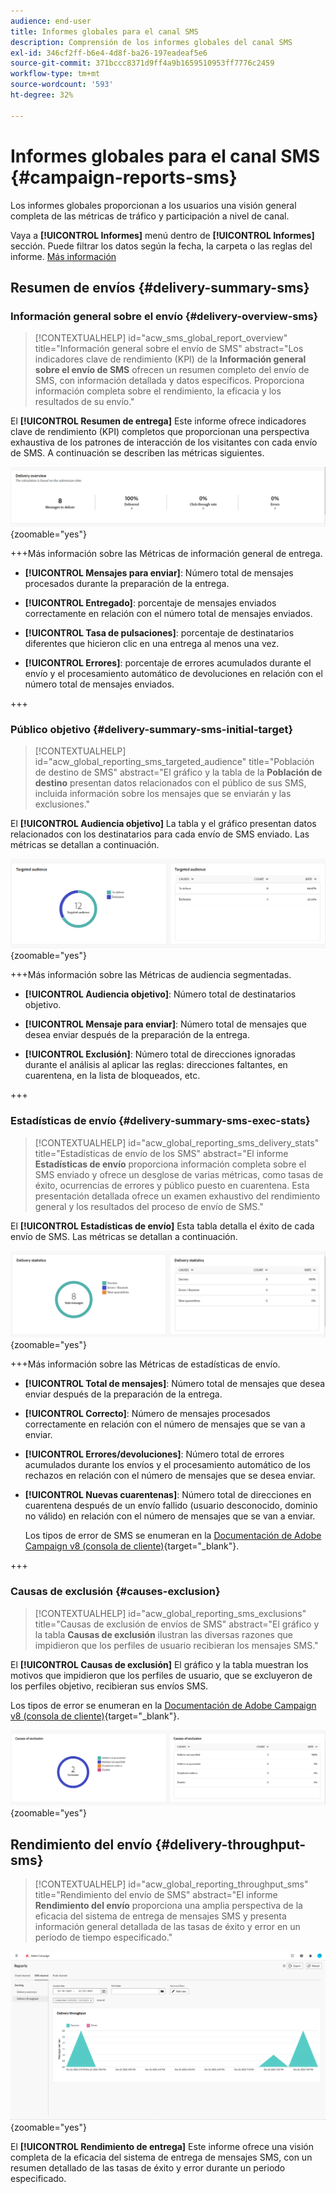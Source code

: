 ```yaml
---
audience: end-user
title: Informes globales para el canal SMS
description: Comprensión de los informes globales del canal SMS
exl-id: 346cf2ff-b6e4-4d8f-ba26-197eadeaf5e6
source-git-commit: 371bccc8371d9ff4a9b1659510953ff7776c2459
workflow-type: tm+mt
source-wordcount: '593'
ht-degree: 32%

---
```


# Informes globales para el canal SMS {#campaign-reports-sms}

Los informes globales proporcionan a los usuarios una visión general completa de las métricas de tráfico y participación a nivel de canal.

Vaya a **[!UICONTROL Informes]** menú dentro de **[!UICONTROL Informes]** sección. Puede filtrar los datos según la fecha, la carpeta o las reglas del informe. [Más información](global-reports.md)

## Resumen de envíos {#delivery-summary-sms}

### Información general sobre el envío {#delivery-overview-sms}

>[!CONTEXTUALHELP]
>id="acw_sms_global_report_overview"
>title="Información general sobre el envío de SMS"
>abstract="Los indicadores clave de rendimiento (KPI) de la **Información general sobre el envío de SMS** ofrecen un resumen completo del envío de SMS, con información detallada y datos específicos. Proporciona información completa sobre el rendimiento, la eficacia y los resultados de su envío."

El **[!UICONTROL Resumen de entrega]** Este informe ofrece indicadores clave de rendimiento (KPI) completos que proporcionan una perspectiva exhaustiva de los patrones de interacción de los visitantes con cada envío de SMS. A continuación se describen las métricas siguientes.

![](assets/global_report_sms_delivery_overview.png){zoomable=&quot;yes&quot;}

+++Más información sobre las Métricas de información general de entrega.

* **[!UICONTROL Mensajes para enviar]**: Número total de mensajes procesados durante la preparación de la entrega.

* **[!UICONTROL Entregado]**: porcentaje de mensajes enviados correctamente en relación con el número total de mensajes enviados.

* **[!UICONTROL Tasa de pulsaciones]**: porcentaje de destinatarios diferentes que hicieron clic en una entrega al menos una vez.

* **[!UICONTROL Errores]**: porcentaje de errores acumulados durante el envío y el procesamiento automático de devoluciones en relación con el número total de mensajes enviados.

+++

### Público objetivo {#delivery-summary-sms-initial-target}

>[!CONTEXTUALHELP]
>id="acw_global_reporting_sms_targeted_audience"
>title="Población de destino de SMS"
>abstract="El gráfico y la tabla de la **Población de destino** presentan datos relacionados con el público de sus SMS, incluida información sobre los mensajes que se enviarán y las exclusiones."

El **[!UICONTROL Audiencia objetivo]** La tabla y el gráfico presentan datos relacionados con los destinatarios para cada envío de SMS enviado. Las métricas se detallan a continuación.

![](assets/global_report_sms_targeted_audience.png){zoomable=&quot;yes&quot;}

+++Más información sobre las Métricas de audiencia segmentadas.

* **[!UICONTROL Audiencia objetivo]**: Número total de destinatarios objetivo.

* **[!UICONTROL Mensaje para enviar]**: Número total de mensajes que desea enviar después de la preparación de la entrega.

* **[!UICONTROL Exclusión]**: Número total de direcciones ignoradas durante el análisis al aplicar las reglas: direcciones faltantes, en cuarentena, en la lista de bloqueados, etc.

+++

### Estadísticas de envío {#delivery-summary-sms-exec-stats}

>[!CONTEXTUALHELP]
>id="acw_global_reporting_sms_delivery_stats"
>title="Estadísticas de envío de los SMS"
>abstract="El informe **Estadísticas de envío** proporciona información completa sobre el SMS enviado y ofrece un desglose de varias métricas, como tasas de éxito, ocurrencias de errores y público puesto en cuarentena. Esta presentación detallada ofrece un examen exhaustivo del rendimiento general y los resultados del proceso de envío de SMS."

El **[!UICONTROL Estadísticas de envío]** Esta tabla detalla el éxito de cada envío de SMS. Las métricas se detallan a continuación.

![](assets/global_report_sms_delivery_statistics.png){zoomable=&quot;yes&quot;}

+++Más información sobre las Métricas de estadísticas de envío.

* **[!UICONTROL Total de mensajes]**: Número total de mensajes que desea enviar después de la preparación de la entrega.

* **[!UICONTROL Correcto]**: Número de mensajes procesados correctamente en relación con el número de mensajes que se van a enviar.

* **[!UICONTROL Errores/devoluciones]**: Número total de errores acumulados durante los envíos y el procesamiento automático de los rechazos en relación con el número de mensajes que se desea enviar.

* **[!UICONTROL Nuevas cuarentenas]**: Número total de direcciones en cuarentena después de un envío fallido (usuario desconocido, dominio no válido) en relación con el número de mensajes que se van a enviar.

  Los tipos de error de SMS se enumeran en la [Documentación de Adobe Campaign v8 (consola de cliente)](https://experienceleague.adobe.com/docs/campaign/campaign-v8/send/failures/delivery-failures.html#sms-quarantines){target="_blank"}.

+++

### Causas de exclusión {#causes-exclusion}

>[!CONTEXTUALHELP]
>id="acw_global_reporting_sms_exclusions"
>title="Causas de exclusión de envíos de SMS"
>abstract="El gráfico y la tabla **Causas de exclusión** ilustran las diversas razones que impidieron que los perfiles de usuario recibieran los mensajes SMS."

El **[!UICONTROL Causas de exclusión]** El gráfico y la tabla muestran los motivos que impidieron que los perfiles de usuario, que se excluyeron de los perfiles objetivo, recibieran sus envíos SMS.

Los tipos de error se enumeran en la [Documentación de Adobe Campaign v8 (consola de cliente)](https://experienceleague.adobe.com/docs/campaign/campaign-v8/send/failures/delivery-failures.html#email-error-types){target="_blank"}.

![](assets/global_report_sms_causes_exclusion.png){zoomable=&quot;yes&quot;}

## Rendimiento del envío {#delivery-throughput-sms}

>[!CONTEXTUALHELP]
>id="acw_global_reporting_throughput_sms"
>title="Rendimiento del envío de SMS"
>abstract="El informe **Rendimiento del envío** proporciona una amplia perspectiva de la eficacia del sistema de entrega de mensajes SMS y presenta información general detallada de las tasas de éxito y error en un período de tiempo especificado."

![](assets/global_report_sms_delivery_throughput.png){zoomable=&quot;yes&quot;}

El **[!UICONTROL Rendimiento de entrega]** Este informe ofrece una visión completa de la eficacia del sistema de entrega de mensajes SMS, con un resumen detallado de las tasas de éxito y error durante un periodo especificado.
